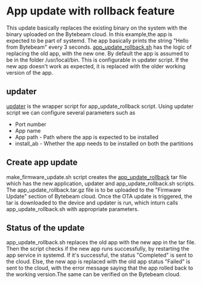 # App update with rollback feature

This update basically replaces the existing binary on the system with the
binary uploaded on the Bytebeam cloud. In this example,the app is expected 
to be part of systemd. The app basically prints the string "Hello from Bytebeam" 
every 3 seconds. [app_update_rollback.sh](app_update_rollback.sh) has the logic of 
replacing the old app, with the new one. By default the app is assumed to be in the 
folder /usr/local/bin. This is configurable in updater script. If the new app doesn't
work as expected, it is replaced with the older working version of the app.

## updater 
[updater](updater) is the wrapper script for app_update_rollback script. Using updater 
script we can configure several parameters such as
* Port number
* App name
* App path - Path where the app is expected to be installed
* install_ab - Whether the app needs to be installed on both the partitions

## Create app update
make_firmware_update.sh script creates the [app_update_rollback](app_update_rollback.tar.gz) tar file
which has the new application, updater and app_update_rollback.sh scripts. The app_update_rollback.tar.gz 
file is to be uploaded to the "Firmware Update" section of Bytebeam cloud. Once the OTA
update is triggered, the tar is downloaded to the device and updater is run, which
inturn calls app_update_rollback.sh with appropriate parameters. 

## Status of the update
app_update_rollback.sh replaces the old app with the new app in the tar file. Then the script checks if the 
new app runs successfully, by restarting the app service in systemd. If it's successful, the status "Completed" is sent 
to the cloud. Else, the new app is replaced with the old app status "Failed" is sent to the cloud,
with the error message saying that the app rolled back to the working version.The same can be verified 
on the Bytebeam cloud.
